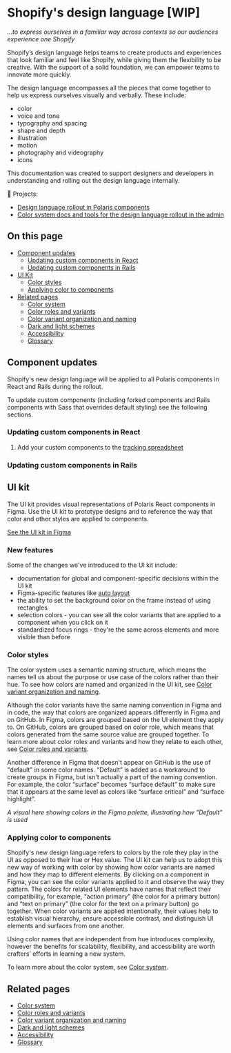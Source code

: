 # Shopify's design language [WIP]

_...to express ourselves in a familiar way across contexts so our audiences experience one Shopify_

Shopify’s design language helps teams to create products and experiences that look familiar and feel like Shopify, while giving them the flexibility to be creative. With the support of a solid foundation, we can empower teams to innovate more quickly.

The design language encompasses all the pieces that come together to help us express ourselves visually and verbally. These include:

- color
- voice and tone
- typography and spacing
- shape and depth
- illustration
- motion
- photography and videography
- icons

This documentation was created to support designers and developers in understanding and rolling out the design language internally.

🦄 Projects:

- [Design language rollout in Polaris components](https://vault.shopify.io/projects/7859)
- [Color system docs and tools for the design language rollout in the admin](https://vault.shopify.io/projects/11452)

## On this page

- [Component updates](#component-updates)
  - [Updating custom components in React](#updating-custom-components-in-react)
  - [Updating custom components in Rails](#updating-custom-components-in-rails)
- [UI Kit](#ui-kit)
  - [Color styles](#color-styles)
  - [Applying color to components](#applying-color-to-components)
- [Related pages](#related-pages)
  - [Color system](/design-language-documentation/color-system/index.md)
  - [Color roles and variants](/design-language-documentation/color-system/color-roles-and-variants.md)
  - [Color variant organization and naming](/design-language-documentation/color-system/organization-and-naming.md)
  - [Dark and light schemes](/design-language-documentation/color-system/schemes.md)
  - [Accessibility](/design-language-documentation/color-system/accessibility.md)
  - [Glossary](/design-language-documentation/color-system/glossary.md)

## Component updates

Shopify's new design language will be applied to all Polaris components in React and Rails during the rollout.

To update custom components (including forked components and Rails components with Sass that overrides default styling) see the following sections.

### Updating custom components in React

1. Add your custom components to the [tracking spreadsheet](https://docs.google.com/spreadsheets/d/1hUXmywBByL1124Nsn6OrORfgI1H2R7FX5DWliYQZW_I/edit?usp=sharing)

### Updating custom components in Rails

## UI kit

The UI kit provides visual representations of Polaris React components in Figma. Use the UI kit to prototype designs and to reference the way that color and other styles are applied to components.

[See the UI kit in Figma](link)

### New features

Some of the changes we've introduced to the UI kit include:

- documentation for global and component-specific decisions within the UI kit
- Figma-specific features like [auto layout](https://www.figma.com/blog/announcing-auto-layout/)
- the ability to set the background color on the frame instead of using rectangles
- selection colors - you can see all the color variants that are applied to a component when you click on it
- standardized focus rings - they're the same across elements and more visible than before

### Color styles

The color system uses a semantic naming structure, which means the names tell us about the purpose or use case of the colors rather than their hue. To see how colors are named and organized in the UI kit, see [Color variant organization and naming](/design-language-documentation/color-system/organization-and-naming.md).

Although the color variants have the same naming convention in Figma and in code, the way that colors are organized appears differently in Figma and on GitHub. In Figma, colors are grouped based on the UI element they apply to. On GitHub, colors are grouped based on color role, which means that colors generated from the same source value are grouped together. To learn more about color roles and variants and how they relate to each other, see [Color roles and variants](/design-language-documentation/color-system/color-roles-and-variants.md).

Another difference in Figma that doesn't appear on GitHub is the use of "default" in some color names. “Default” is added as a workaround to create groups in Figma, but isn't actually a part of the naming convention. For example, the color “surface” becomes “surface default” to make sure that it appears at the same level as colors like “surface critical” and “surface highlight”.

_A visual here showing colors in the Figma palette, illustrating how "Default" is used_

### Applying color to components

Shopify's new design language refers to colors by the role they play in the UI as opposed to their hue or Hex value. The UI kit can help us to adopt this new way of working with color by showing how color variants are named and how they map to different elements. By clicking on a component in Figma, you can see the color variants applied to it and observe the way they pattern. The colors for related UI elements have names that reflect their compatibility, for example, “action primary” (the color for a primary button) and “text on primary” (the color for the text on a primary button) go together. When color variants are applied intentionally, their values help to establish visual hierarchy, ensure accessible contrast, and distinguish UI elements and surfaces from one another.

Using color names that are independent from hue introduces complexity, however the benefits for scalability, flexibility, and accessibility are worth crafters’ efforts in learning a new system.

To learn more about the color system, see [Color system](/design-language-documentation/color-system/index.md).

## Related pages

- [Color system](/design-language-documentation/color-system/index.md)
- [Color roles and variants](/design-language-documentation/color-system/color-roles-and-variants.md)
- [Color variant organization and naming](/design-language-documentation/color-system/organization-and-naming.md)
- [Dark and light schemes](/design-language-documentation/color-system/schemes.md)
- [Accessibility](/design-language-documentation/color-system/accessibility.md)
- [Glossary](/design-language-documentation/color-system/glossary.md)
